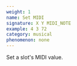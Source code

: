 ```yaml
---
weight: 1
name: Set MIDI
signature: X Y MIDI_NOTE
example: 4 3 72
category: musical
phenomenon: none
---
```

Set a slot's MIDI value.